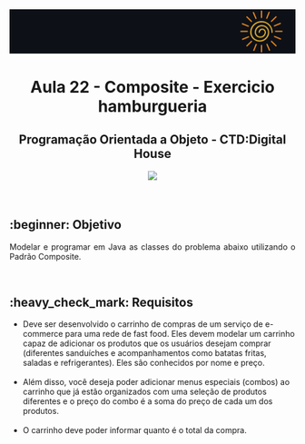 <div align="center"><img src="https://github.com/lipollis/Imagens-Git/blob/main/banner_assinatura.svg" /></div>
 
<h1 align="center"> Aula 22 - Composite - Exercicio hamburgueria </h1>
<h2 align="center"> Programação Orientada a Objeto - CTD:Digital House </h2>

<div align="center">
  <img src="https://cdn.jsdelivr.net/gh/devicons/devicon/icons/java/java-original-wordmark.svg" width="70px"/>
  <br>
  <br>
</div>  

<br>
<h2>:beginner: Objetivo</h2>

<p align="justify">Modelar e programar em Java as classes do problema abaixo utilizando o
Padrão Composite.</p>

<br>
<h2>:heavy_check_mark: Requisitos </h2>


  <ul>
      <li>Deve ser desenvolvido o carrinho de compras de um serviço de e-commerce para uma rede de fast food. Eles devem modelar um carrinho capaz de adicionar os produtos que os usuários desejam comprar (diferentes sanduíches e acompanhamentos como batatas fritas, saladas e refrigerantes). Eles são conhecidos por nome e preço.</li><br>
      <li>Além disso, você deseja poder adicionar menus especiais (combos) ao carrinho que já estão organizados com uma seleção de produtos diferentes e o preço do combo é a soma do preço de cada um dos produtos.</li><br>
      <li>O carrinho deve poder informar quanto é o total da compra.</li>

  </ul>
